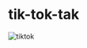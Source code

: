 # tik-tok-tak
![tiktok](https://github.com/aakashsaini09/tik-tok-tak/assets/121600651/f1a9a677-35a0-4aab-8f5f-3348c26aa6c1)
